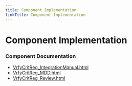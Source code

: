 ```yaml
---
title: Component Implementation
linkTitle: Component Implementation
---
```


# Component Implementation
### Component Documentation

- [VrfyCritReg_IntegrationManual.html](doc/VrfyCritReg_IntegrationManual.html)
- [VrfyCritReg_MDD.html](doc/VrfyCritReg_MDD.html)
- [VrfyCritReg_Review.html](doc/VrfyCritReg_Review.html)

